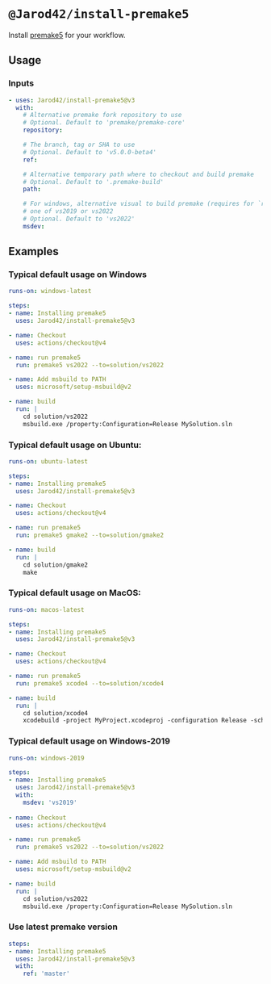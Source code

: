 # `@Jarod42/install-premake5`

Install [premake5](https://premake.github.io/) for your workflow.

## Usage

### Inputs

```yaml
- uses: Jarod42/install-premake5@v3
  with:
    # Alternative premake fork repository to use
    # Optional. Default to 'premake/premake-core'
    repository:

    # The branch, tag or SHA to use
    # Optional. Default to 'v5.0.0-beta4'
    ref:

    # Alternative temporary path where to checkout and build premake
    # Optional. Default to '.premake-build'
    path:

    # For windows, alternative visual to build premake (requires for `run-on windows-2019` to use `msdev: vs2019`)
    # one of vs2019 or vs2022
    # Optional. Default to 'vs2022'
    msdev:
```

## Examples

### Typical default usage on Windows
```yaml
runs-on: windows-latest

steps:
- name: Installing premake5
  uses: Jarod42/install-premake5@v3

- name: Checkout
  uses: actions/checkout@v4

- name: run premake5
  run: premake5 vs2022 --to=solution/vs2022

- name: Add msbuild to PATH
  uses: microsoft/setup-msbuild@v2

- name: build
  run: |
    cd solution/vs2022
    msbuild.exe /property:Configuration=Release MySolution.sln
```

### Typical default usage on Ubuntu:
```yaml
runs-on: ubuntu-latest

steps:
- name: Installing premake5
  uses: Jarod42/install-premake5@v3

- name: Checkout
  uses: actions/checkout@v4

- name: run premake5
  run: premake5 gmake2 --to=solution/gmake2

- name: build
  run: |
    cd solution/gmake2
    make
```

### Typical default usage on MacOS:
```yaml
runs-on: macos-latest

steps:
- name: Installing premake5
  uses: Jarod42/install-premake5@v3

- name: Checkout
  uses: actions/checkout@v4

- name: run premake5
  run: premake5 xcode4 --to=solution/xcode4

- name: build
  run: |
    cd solution/xcode4
    xcodebuild -project MyProject.xcodeproj -configuration Release -scheme MyProject build
```

### Typical default usage on Windows-2019
```yaml
runs-on: windows-2019

steps:
- name: Installing premake5
  uses: Jarod42/install-premake5@v3
  with:
    msdev: 'vs2019'
    
- name: Checkout
  uses: actions/checkout@v4

- name: run premake5
  run: premake5 vs2022 --to=solution/vs2022

- name: Add msbuild to PATH
  uses: microsoft/setup-msbuild@v2

- name: build
  run: |
    cd solution/vs2022
    msbuild.exe /property:Configuration=Release MySolution.sln
```

### Use latest premake version

```yaml
steps:
- name: Installing premake5
  uses: Jarod42/install-premake5@v3
  with:
    ref: 'master'
```
